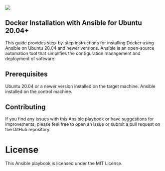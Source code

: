 ![](https://i.imgur.com/rYgDI3X.png)
## Docker Installation with Ansible for Ubuntu 20.04+
This guide provides step-by-step instructions for installing Docker using Ansible on Ubuntu 20.04 and newer versions. Ansible is an open-source automation tool that simplifies the configuration management and deployment of software.

## Prerequisites
Ubuntu 20.04 or a newer version installed on the target machine.
Ansible installed on the control machine.

## Contributing
If you find any issues with this Ansible playbook or have suggestions for improvements, please feel free to open an issue or submit a pull request on the GitHub repository.

# License
This Ansible playbook is licensed under the MIT License.
